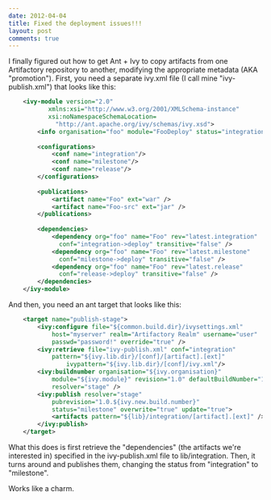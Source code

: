 ```yaml
---
date: 2012-04-04
title: Fixed the deployment issues!!!
layout: post
comments: true
---
```

I finally figured out how to get Ant + Ivy to copy artifacts from one Artifactory repository to another, modifying the appropriate metadata (AKA "promotion"). First, you need a separate ivy.xml file (I call mine "ivy-publish.xml") that looks like this:

```xml
    <ivy-module version="2.0"
           xmlns:xsi="http://www.w3.org/2001/XMLSchema-instance"
           xsi:noNamespaceSchemaLocation=
             "http://ant.apache.org/ivy/schemas/ivy.xsd">
        <info organisation="foo" module="FooDeploy" status="integration" />
        
        <configurations>
        	<conf name="integration"/>
        	<conf name="milestone"/>
        	<conf name="release"/>
        </configurations>
    
    	<publications>
    		<artifact name="Foo" ext="war" />
    		<artifact name="Foo-src" ext="jar" />
    	</publications>
    
    	<dependencies>
    		<dependency org="foo" name="Foo" rev="latest.integration"
              conf="integration->deploy" transitive="false" />
    		<dependency org="foo" name="Foo" rev="latest.milestone"
              conf="milestone->deploy" transitive="false" />
    		<dependency org="foo" name="Foo" rev="latest.release"
              conf="release->deploy" transitive="false" />
    	</dependencies>
    </ivy-module>
```

And then, you need an ant target that looks like this:

```xml
	<target name="publish-stage">
		<ivy:configure file="${common.build.dir}/ivysettings.xml"
      		host="myserver" realm="Artifactory Realm" username="user"
      		passwd="password!" override="true" />
		<ivy:retrieve file="ivy-publish.xml" conf="integration"
      		pattern="${ivy.lib.dir}/[conf]/[artifact].[ext]"
        	    ivypattern="${ivy.lib.dir}/[conf]/ivy.xml"/>
		<ivy:buildnumber organisation="${ivy.organisation}"
      		module="${ivy.module}" revision="1.0" defaultBuildNumber="1"
      		resolver="stage" />
		<ivy:publish resolver="stage"
      		pubrevision="1.0.${ivy.new.build.number}"
      		status="milestone" overwrite="true" update="true">
			<artifacts pattern="${lib}/integration/[artifact].[ext]" />
		</ivy:publish>
	</target>
```

What this does is first retrieve the "dependencies" (the artifacts we're interested in) specified in the ivy-publish.xml file to lib/integration. Then, it turns around and publishes them, changing the status from "integration" to "milestone".

Works like a charm.
